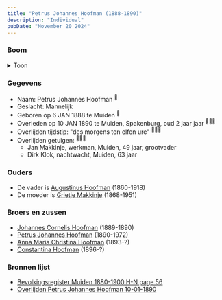 ```yaml
---
title: "Petrus Johannes Hoofman (1888-1890)"
description: "Individual"
pubDate: "November 20 2024"
---
```


### Boom
<details><summary>Toon</summary>

![test](https://www.plantuml.com/plantuml/svg/bP9DQm8n48Rl-HL3FVHKS5tKhOZuWMihj9L-NIMxEsgwsKGoMKIA_xsZRbKej3INX9bv9q_cJP-yTBuijA1ScRLqie14fldIsT9a8wkj0--a8KwXyMAbCeHKkLJZyOp5sc-Xm291HySGUNHe_NQDug9hgYKHV0e065gNeNjTgJGtIDJj5bAPNWz2iHFY6cQ7gqWS5LU3SbcILwOakBDsKKXp1PBWliwh3L0RXt4p7dBdpuL2dUsWsqbaifqdrdkDdHu44RoCPxorwZ1nKfQRYrBAIwtdqcJpr5cYn38HQneHF8rU8RXbyKF9hpBCLW5Dd4B_WV0WStxT1vvn8iQ9X-Dm7Fw2qsZ1OFQynpcr_XCdQCFWRS8upG3UKTCbJhUpmInJPhclQy3qxP5xH-q3LRod2g6crNBbjwYrtJ3PJbJ3kxcfAaI5VmvKIWxiKq5JV5ytG-_OYgbTISDmFpm9cd0oz6zlMZ0T77Z_COjwfRcjdwqHVJGPV-Cl)
</details>

### Gegevens
- Naam: Petrus Johannes Hoofman <sup><a href="../s00013/" style="text-decoration:none" title="Bevolkingsregister Muiden 1880-1900 H-N page 56">:link:</a></sup>
- Geslacht: Mannelijk
- Geboren op 6 JAN 1888 te Muiden <sup><a href="../s00013/" style="text-decoration:none" title="Bevolkingsregister Muiden 1880-1900 H-N page 56">:link:</a></sup>
- Overleden op 10 JAN 1890 te Muiden, Spakenburg, oud 2 jaar jaar <sup><a href="../s00005/" style="text-decoration:none" title="Overlijden Petrus Johannes Hoofman 10-01-1890">:link:</a><a href="../s00010/" style="text-decoration:none" title="De Standaard 21-01-1890">:link:</a><a href="../s00013/" style="text-decoration:none" title="Bevolkingsregister Muiden 1880-1900 H-N page 56">:link:</a></sup>
- Overlijden tijdstip: "des morgens ten elfen ure" <sup><a href="../s00005/" style="text-decoration:none" title="Overlijden Petrus Johannes Hoofman 10-01-1890">:link:</a><a href="../s00010/" style="text-decoration:none" title="De Standaard 21-01-1890">:link:</a><a href="../s00013/" style="text-decoration:none" title="Bevolkingsregister Muiden 1880-1900 H-N page 56">:link:</a></sup>
- Overlijden getuigen: <sup><a href="../s00005/" style="text-decoration:none" title="Overlijden Petrus Johannes Hoofman 10-01-1890">:link:</a><a href="../s00010/" style="text-decoration:none" title="De Standaard 21-01-1890">:link:</a><a href="../s00013/" style="text-decoration:none" title="Bevolkingsregister Muiden 1880-1900 H-N page 56">:link:</a></sup>
  - Jan Makkinje, werkman, Muiden, 49 jaar, grootvader
  - Dirk Klok, nachtwacht, Muiden, 63 jaar

### Ouders
- De vader is [Augustinus Hoofman](../i00007/) (1860-1918)
- De moeder is [Grietje Makkinje](../i00008/) (1868-1951)

### Broers en zussen
- [Johannes Cornelis Hoofman](../i00016/) (1889-1890)
- [Petrus Johannes Hoofman](../i00005/) (1890-1972)
- [Anna Maria Christina Hoofman](../i00012/) (1893-?)
- [Constantina Hoofman](../i00011/) (1896-?)

### Bronnen lijst
- [Bevolkingsregister Muiden 1880-1900 H-N page 56](../s00013/)
- [Overlijden Petrus Johannes Hoofman 10-01-1890](../s00005/)